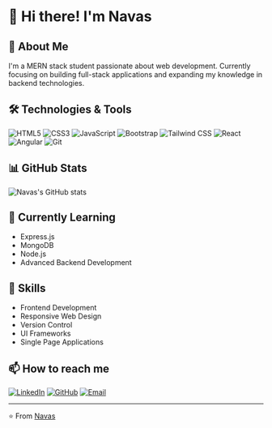 # 👋 Hi there! I'm Navas

## 🚀 About Me
I'm a MERN stack student passionate about web development. Currently focusing on building full-stack applications and expanding my knowledge in backend technologies.

## 🛠️ Technologies & Tools
![HTML5](https://img.shields.io/badge/-HTML5-E34F26?style=flat-square&logo=html5&logoColor=white)
![CSS3](https://img.shields.io/badge/-CSS3-1572B6?style=flat-square&logo=css3)
![JavaScript](https://img.shields.io/badge/-JavaScript-F7DF1E?style=flat-square&logo=javascript&logoColor=black)
![Bootstrap](https://img.shields.io/badge/-Bootstrap-7952B3?style=flat-square&logo=bootstrap&logoColor=white)
![Tailwind CSS](https://img.shields.io/badge/-Tailwind%20CSS-38B2AC?style=flat-square&logo=tailwind-css&logoColor=white)
![React](https://img.shields.io/badge/-React-61DAFB?style=flat-square&logo=react&logoColor=black)
![Angular](https://img.shields.io/badge/-Angular-DD0031?style=flat-square&logo=angular)
![Git](https://img.shields.io/badge/-Git-F05032?style=flat-square&logo=git&logoColor=white)

## 📊 GitHub Stats
![Navas's GitHub stats](https://github-readme-stats.vercel.app/api?username=navas28&show_icons=true&theme=radical)

## 🌱 Currently Learning
- Express.js
- MongoDB
- Node.js
- Advanced Backend Development

## 💼 Skills
- Frontend Development
- Responsive Web Design
- Version Control
- UI Frameworks
- Single Page Applications

## 📫 How to reach me
[![LinkedIn](https://img.shields.io/badge/-LinkedIn-0077B5?style=flat-square&logo=linkedin)](Your-LinkedIn-URL)
[![GitHub](https://img.shields.io/badge/-GitHub-181717?style=flat-square&logo=github)](Your-GitHub-URL)
[![Email](https://img.shields.io/badge/-Email-D14836?style=flat-square&logo=gmail&logoColor=white)](mailto:your.email@example.com)

---
⭐️ From [Navas](https://github.com/navas28)

